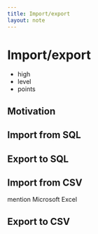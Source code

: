 ```yaml
---
title: Import/export
layout: note
---
```


# Import/export

- high
- level
- points

## Motivation

## Import from SQL

## Export to SQL

## Import from CSV

mention Microsoft Excel

## Export to CSV

